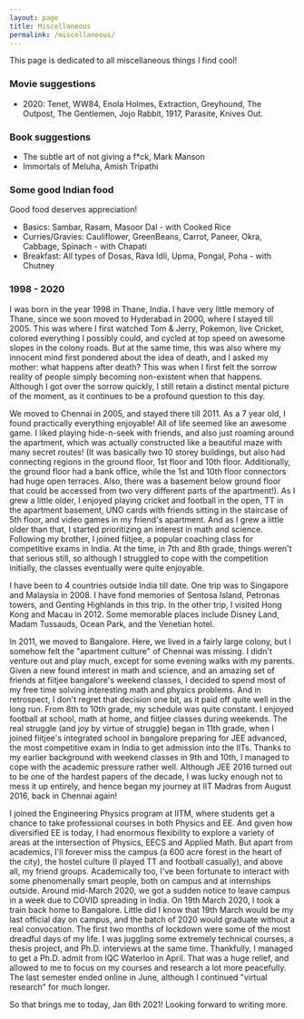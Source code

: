 ```yaml
---
layout: page
title: Miscellaneous
permalink: /miscellaneous/
---
```


This page is dedicated to all miscellaneous things I find cool!

### Movie suggestions
- 2020: Tenet, WW84, Enola Holmes, Extraction, Greyhound, The Outpost, The Gentlemen, Jojo Rabbit, 1917, Parasite, Knives Out.

### Book suggestions
- The subtle art of not giving a f*ck, Mark Manson
- Immortals of Meluha, Amish Tripathi

### Some good Indian food
Good food deserves appreciation!
- Basics: Sambar, Rasam, Masoor Dal - with Cooked Rice
- Curries/Gravies: Cauliflower, GreenBeans, Carrot, Paneer, Okra, Cabbage, Spinach - with Chapati
- Breakfast: All types of Dosas, Rava Idli, Upma, Pongal, Poha - with Chutney

### 1998 - 2020
I was born in the year 1998 in Thane, India. I have very little memory of Thane, since we soon moved to Hyderabad in 2000, where I stayed till 2005. This was where I first watched Tom & Jerry, Pokemon, live Cricket, colored everything I possibly could, and cycled at top speed on awesome slopes in the colony roads. But at the same time, this was also where my innocent mind first pondered about the idea of death, and I asked my mother: what happens after death? This was when I first felt the sorrow reality of people simply becoming non-existent when that happens. Although I got over the sorrow quickly, I still retain a distinct mental picture of the moment, as it continues to be a profound question to this day.

We moved to Chennai in 2005, and stayed there till 2011. As a 7 year old, I found practically everything enjoyable! All of life seemed like an awesome game. I liked playing hide-n-seek with friends, and also just roaming around the apartment, which was actually constructed like a beautiful maze with many secret routes! (It was basically two 10 storey buildings, but also had connecting regions in the ground floor, 1st floor and 10th floor. Additionally, the ground floor had a bank office, while the 1st and 10th floor connectors had huge open terraces. Also, there was a basement below ground floor that could be accessed from two very different parts of the apartment!). As I grew a little older, I enjoyed playing cricket and football in the open, TT in the apartment basement, UNO cards with friends sitting in the staircase of 5th floor, and video games in my friend's apartment. And as I grew a little older than that, I started prioritizing an interest in math and science. Following my brother, I joined fiitjee, a popular coaching class for competitive exams in India. At the time, in 7th and 8th grade, things weren't that serious still, so although I struggled to cope with the competition initially, the classes eventually were quite enjoyable.

I have been to 4 countries outside India till date. One trip was to Singapore and Malaysia in 2008. I have fond memories of Sentosa Island, Petronas towers, and Genting Highlands in this trip. In the other trip, I visited Hong Kong and Macau in 2012. Some memorable places include Disney Land, Madam Tussauds, Ocean Park, and the Venetian hotel.

In 2011, we moved to Bangalore. Here, we lived in a fairly large colony, but I somehow felt the "apartment culture" of Chennai was missing. I didn't venture out and play much, except for some evening walks with my parents. Given a new found interest in math and science, and an amazing set of friends at fiitjee bangalore's weekend classes, I decided to spend most of my free time solving interesting math and physics problems. And in retrospect, I don't regret that decision one bit, as it paid off quite well in the long run. From 8th to 10th grade, my schedule was quite constant. I enjoyed football at school, math at home, and fiitjee classes during weekends. The real struggle (and joy by virtue of struggle) began in 11th grade, when I joined fiitjee's integrated school in bangalore preparing for JEE advanced, the most competitive exam in India to get admission into the IITs. Thanks to my earlier background with weekend classes in 9th and 10th, I managed to cope with the academic pressure rather well. Although JEE 2016 turned out to be one of the hardest papers of the decade, I was lucky enough not to mess it up entirely, and hence began my journey at IIT Madras from August 2016, back in Chennai again!

I joined the Engineering Physics program at IITM, where students get a chance to take professional courses in both Physics and EE. And given how diversified EE is today, I had enormous flexibility to explore a variety of areas at the intersection of Physics, EECS and Applied Math. But apart from academics, I'll forever miss the campus (a 600 acre forest in the heart of the city), the hostel culture (I played TT and football casually), and above all, my friend groups. Academically too, I've been fortunate to interact with some phenomenally smart people, both on campus and at internships outside. Around mid-March 2020, we got a sudden notice to leave campus in a week due to COVID spreading in India. On 19th March 2020, I took a train back home to Bangalore. Little did I know that 19th March would be my last official day on campus, and the batch of 2020 would graduate without a real convocation. The first two months of lockdown were some of the most dreadful days of my life. I was juggling some extremely technical courses, a thesis project, and Ph.D. interviews at the same time. Thankfully, I managed to get a Ph.D. admit from IQC Waterloo in April. That was a huge relief, and allowed to me to focus on my courses and research a lot more peacefully. The last semester ended online in June, although I continued "virtual research" for much longer.

So that brings me to today, Jan 6th 2021! Looking forward to writing more.
